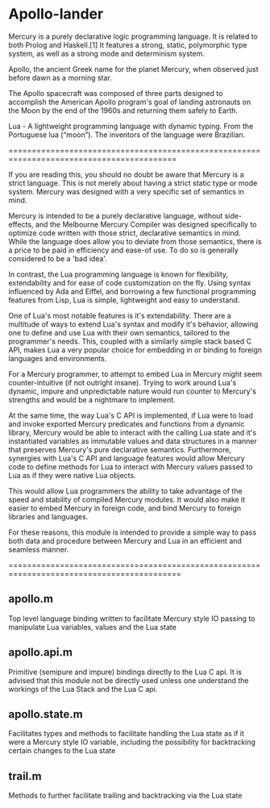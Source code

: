 Apollo-lander
=============

Mercury is a purely declarative logic programming language. It is related to 
both Prolog and Haskell.[1] It features a strong, static, polymorphic 
type system, as well as a strong mode and determinism system.

Apollo, the ancient Greek name for the planet Mercury, when observed just before
dawn as a morning star.

The Apollo spacecraft was composed of three parts designed to accomplish the 
American Apollo program's goal of landing astronauts on the Moon by the end of 
the 1960s and returning them safely to Earth.

Lua - A lightweight programming language with dynamic typing.
From the Portuguese lua (“moon”). The inventors of the language were Brazilian.

==========================================================================================

If you are reading this, you should no doubt be aware that Mercury is a
strict language.  This is not merely about having a strict static type
or mode system. Mercury was designed with a very specific set of semantics
in mind.  

Mercury is intended to be a purely declarative language, without 
side-effects, and the Melbourne Mercury Compiler was designed specifically 
to optimize code written with those strict, declarative semantics in mind.  
While the language does allow you to deviate from those semantics, there 
is a price to be paid in efficiency and ease-of use.  To do so is generally
considered to be a 'bad idea'.

In contrast, the Lua programming language is known for flexibility,
extendability and for ease of code customization on the fly.  Using syntax
influenced by Ada and Eiffel, and borrowing a few functional programming
features from Lisp, Lua is simple, lightweight and easy to understand.

One of Lua's most notable features is it's extendability.  There are a
multitude of ways to extend Lua's syntax and modify it's behavior,
allowing one to define and use Lua with their own semantics, tailored
to the programmer's needs.
This, coupled with a similarly simple stack based C API, makes Lua a very
popular choice for embedding in or binding to foreign languages and
environments.

For a Mercury programmer, to attempt to embed Lua in Mercury might seem
counter-intuitive (if not outright insane).  Trying to work around
Lua's dynamic, impure and unpredictable nature would run counter to
Mercury's strengths and would be a nightmare to implement.

At the same time, the way Lua's C API is implemented, if Lua were to load
and invoke exported Mercury predicates and functions from a dynamic library,
Mercury would be able to interact with the calling Lua state and it's
instantiated variables as immutable values and data structures in a manner
that preserves Mercury's pure declarative semantics.  Furthermore, 
synergies with Lua's C API and language features would allow Mercury code 
to define methods for Lua to interact with Mercury values passed to Lua as 
if they were native Lua objects.  

This would allow Lua programmers the ability to take advantage of the speed 
and stability of compiled Mercury modules. It would also make it easier
to embed Mercury in foreign code, and bind Mercury to foreign libraries and
languages.
 
For these reasons, this module is intended to provide a simple way to pass 
both data and procedure between Mercury 
and Lua in an efficient and seamless manner.

===========================================================================================

apollo.m
--------

Top level language binding written to facilitate Mercury style IO passing to manipulate Lua 
variables, values and the Lua state

apollo.api.m
----

Primitive (semipure and impure) bindings directly to the Lua C api.
It is advised that this module not be directly used unless one understand the workings
of the Lua Stack and the Lua C api.


apollo.state.m
--------------

Facilitates types and methods to facilitate handling the Lua state as if it were a 
Mercury style IO variable, including the possibility for backtracking certain
changes to the Lua state

trail.m
-------

Methods to further facilitate trailing and backtracking via the Lua state


	
	
		






